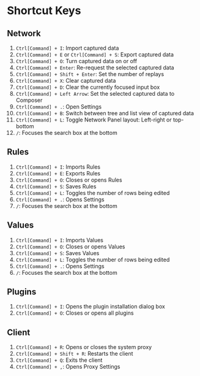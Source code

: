 # Shortcut Keys

## Network
1. `Ctrl[Command] + I`: Import captured data
2. `Ctrl[Command] + E` or `Ctrl[Command] + S`: Export captured data
3. `Ctrl[Command] + O`: Turn captured data on or off
4. `Ctrl[Command] + Enter`: Re-request the selected captured data
5. `Ctrl[Command] + Shift + Enter`: Set the number of replays
6. `Ctrl[Command] + X`: Clear captured data
7. `Ctrl[Command] + D`: Clear the currently focused input box
8. `Ctrl[Command] + Left Arrow`: Set the selected captured data to Composer
9. `Ctrl[Command] + .`: Open Settings
10. `Ctrl[Command] + B`: Switch between tree and list view of captured data
11. `Ctrl[Command] + L`: Toggle Network Panel layout: Left-right or top-bottom
12. `/`: Focuses the search box at the bottom

## Rules
1. `Ctrl[Command] + I`: Imports Rules
2. `Ctrl[Command] + E`: Exports Rules
3. `Ctrl[Command] + O`: Closes or opens Rules
4. `Ctrl[Command] + S`: Saves Rules
5. `Ctrl[Command] + L`: Toggles the number of rows being edited
6. `Ctrl[Command] + .`: Opens Settings
7. `/`: Focuses the search box at the bottom

## Values
1. `Ctrl[Command] + I`: Imports Values
2. `Ctrl[Command] + O`: Closes or opens Values
3. `Ctrl[Command] + S`: Saves Values
4. `Ctrl[Command] + L`: Toggles the number of rows being edited
5. `Ctrl[Command] + .`: Opens Settings
6. `/`: Focuses the search box at the bottom

## Plugins
1. `Ctrl[Command] + I`: Opens the plugin installation dialog box
2. `Ctrl[Command] + O`: Closes or opens all plugins

## Client
1. `Ctrl[Command] + R`: Opens or closes the system proxy
2. `Ctrl[Command] + Shift + R`: Restarts the client
3. `Ctrl[Command] + Q`: Exits the client
4. `Ctrl[Command] + ,`: Opens Proxy Settings
